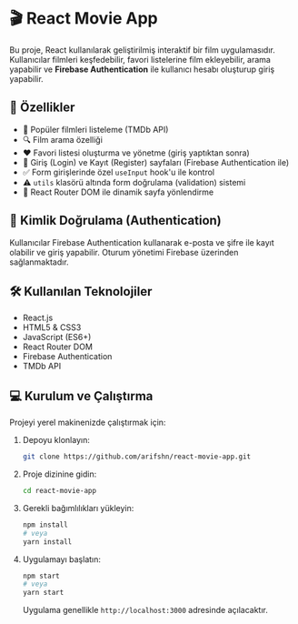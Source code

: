 # 🎬 React Movie App

Bu proje, React kullanılarak geliştirilmiş interaktif bir film uygulamasıdır. Kullanıcılar filmleri keşfedebilir, favori listelerine film ekleyebilir, arama yapabilir ve **Firebase Authentication** ile kullanıcı hesabı oluşturup giriş yapabilir.

## 🚀 Özellikler

- 🎥 Popüler filmleri listeleme (TMDb API)
- 🔍 Film arama özelliği
- ❤️ Favori listesi oluşturma ve yönetme (giriş yaptıktan sonra)
- 📝 Giriş (Login) ve Kayıt (Register) sayfaları (Firebase Authentication ile)
- ✅ Form girişlerinde özel `useInput` hook'u ile kontrol
- ⚠️ `utils` klasörü altında form doğrulama (validation) sistemi
- 🔁 React Router DOM ile dinamik sayfa yönlendirme

## 🔐 Kimlik Doğrulama (Authentication)

Kullanıcılar Firebase Authentication kullanarak e-posta ve şifre ile kayıt olabilir ve giriş yapabilir. Oturum yönetimi Firebase üzerinden sağlanmaktadır.

## 🛠️ Kullanılan Teknolojiler

- React.js
- HTML5 & CSS3
- JavaScript (ES6+)
- React Router DOM
- Firebase Authentication
- TMDb API

## 💻 Kurulum ve Çalıştırma

Projeyi yerel makinenizde çalıştırmak için:

1. Depoyu klonlayın:

   ```bash
   git clone https://github.com/arifshn/react-movie-app.git

   ```

2. Proje dizinine gidin:

   ```bash
   cd react-movie-app
   ```

3. Gerekli bağımlılıkları yükleyin:

   ```bash
   npm install
   # veya
   yarn install
   ```

4. Uygulamayı başlatın:
   ```bash
   npm start
   # veya
   yarn start
   ```
   Uygulama genellikle `http://localhost:3000` adresinde açılacaktır.
